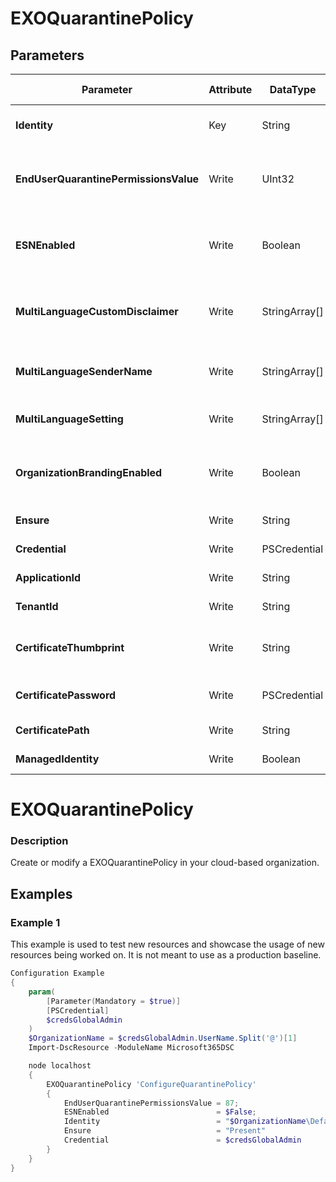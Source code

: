 ﻿# EXOQuarantinePolicy

## Parameters

| Parameter | Attribute | DataType | Description | Allowed Values |
| --- | --- | --- | --- | --- |
| **Identity** | Key | String | The Identity parameter specifies the QuarantinePolicy you want to modify. ||
| **EndUserQuarantinePermissionsValue** | Write | UInt32 | The EndUserQuarantinePermissionsValue parameter specifies the end-user permissions for the quarantine policy. ||
| **ESNEnabled** | Write | Boolean | The ESNEnabled parameter specifies whether to enable quarantine notifications (formerly known as end-user spam notifications) for the policy. ||
| **MultiLanguageCustomDisclaimer** | Write | StringArray[] | The MultiLanguageCustomDisclaimer parameter specifies the custom disclaimer text to use near the bottom of quarantine notifications. ||
| **MultiLanguageSenderName** | Write | StringArray[] | The MultiLanguageSenderName parameter specifies the email sender's display name to use in quarantine notifications. ||
| **MultiLanguageSetting** | Write | StringArray[] | The MultiLanguageSetting parameter specifies the language of quarantine notifications. ||
| **OrganizationBrandingEnabled** | Write | Boolean | The OrganizationBrandingEnabled parameter enables or disables organization branding in the end-user quarantine notification messages. ||
| **Ensure** | Write | String | Specifies if this QuarantinePolicy should exist. |Present, Absent|
| **Credential** | Write | PSCredential | Credentials of the Exchange Global Admin ||
| **ApplicationId** | Write | String | Id of the Azure Active Directory application to authenticate with. ||
| **TenantId** | Write | String | Id of the Azure Active Directory tenant used for authentication. ||
| **CertificateThumbprint** | Write | String | Thumbprint of the Azure Active Directory application's authentication certificate to use for authentication. ||
| **CertificatePassword** | Write | PSCredential | Username can be made up to anything but password will be used for CertificatePassword ||
| **CertificatePath** | Write | String | Path to certificate used in service principal usually a PFX file. ||
| **ManagedIdentity** | Write | Boolean | Managed ID being used for authentication. ||

# EXOQuarantinePolicy

### Description

Create or modify a EXOQuarantinePolicy in your cloud-based organization.

## Examples

### Example 1

This example is used to test new resources and showcase the usage of new resources being worked on.
It is not meant to use as a production baseline.

```powershell
Configuration Example
{
    param(
        [Parameter(Mandatory = $true)]
        [PSCredential]
        $credsGlobalAdmin
    )
    $OrganizationName = $credsGlobalAdmin.UserName.Split('@')[1]
    Import-DscResource -ModuleName Microsoft365DSC

    node localhost
    {
        EXOQuarantinePolicy 'ConfigureQuarantinePolicy'
        {
            EndUserQuarantinePermissionsValue = 87;
            ESNEnabled                        = $False;
            Identity                          = "$OrganizationName\DefaultFullAccessPolicy";
            Ensure                            = "Present"
            Credential                        = $credsGlobalAdmin
        }
    }
}
```

